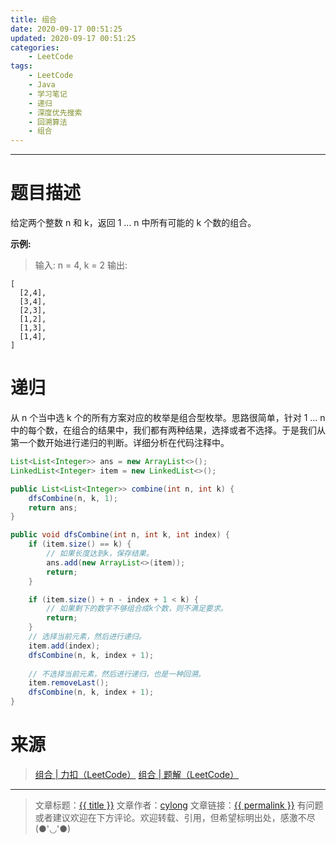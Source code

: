 ```yaml
---
title: 组合
date: 2020-09-17 00:51:25
updated: 2020-09-17 00:51:25
categories:
    - LeetCode
tags:
    - LeetCode
    - Java
    - 学习笔记
    - 递归
    - 深度优先搜索
    - 回溯算法
    - 组合
---
```

---

# 题目描述

给定两个整数 n 和 k，返回 1 ... n 中所有可能的 k 个数的组合。

**示例:**
> 输入: n = 4, k = 2
> 输出:
```
[
  [2,4],
  [3,4],
  [2,3],
  [1,2],
  [1,3],
  [1,4],
]
```

<!-- more -->

# 递归

从 n 个当中选 k 个的所有方案对应的枚举是组合型枚举。思路很简单，针对 1 ... n 中的每个数，在组合的结果中，我们都有两种结果，选择或者不选择。于是我们从第一个数开始进行递归的判断。详细分析在代码注释中。

```java
List<List<Integer>> ans = new ArrayList<>();
LinkedList<Integer> item = new LinkedList<>();

public List<List<Integer>> combine(int n, int k) {
    dfsCombine(n, k, 1);
    return ans;
}

public void dfsCombine(int n, int k, int index) {
    if (item.size() == k) {
        // 如果长度达到k，保存结果。
        ans.add(new ArrayList<>(item));
        return;
    }

    if (item.size() + n - index + 1 < k) {
        // 如果剩下的数字不够组合成k个数，则不满足要求。
        return;
    }
    // 选择当前元素，然后进行递归。 
    item.add(index);
    dfsCombine(n, k, index + 1);
    
    // 不选择当前元素，然后进行递归，也是一种回溯。
    item.removeLast();
    dfsCombine(n, k, index + 1);
}
```

# 来源

> [组合 | 力扣（LeetCode）][1]
> [组合 | 题解（LeetCode）][2]

---

> 文章标题：<a href='{{ permalink }}' title='{{ title }}' >{{ title }}</a>
> 文章作者：[cylong](http://www.cylong.com/about/ "cylong")
> 文章链接：<a href='{{ permalink }}' title='{{ title }}' >{{ permalink }}</a>
> 有问题或者建议欢迎在下方评论。欢迎转载、引用，但希望标明出处，感激不尽(●'◡'●)

[1]: https://leetcode-cn.com/problems/combinations/ "组合 | 力扣（LeetCode）"
[2]: https://leetcode-cn.com/problems/combinations/solution/zu-he-by-leetcode-solution/ "组合 | 题解（LeetCode）"
